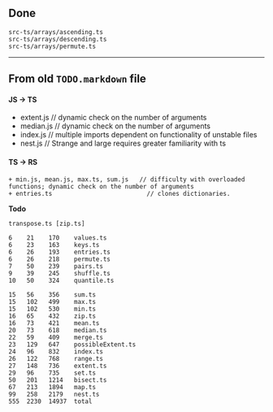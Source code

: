

## Done

    src-ts/arrays/ascending.ts
    src-ts/arrays/descending.ts
    src-ts/arrays/permute.ts



-----------------------------------------
## From old `TODO.markdown` file

#### JS -> TS

+ extent.js	 // dynamic check on the number of arguments
+ median.js	 // dynamic check on the number of arguments 
+ index.js	 // multiple imports dependent on functionality of unstable files
+ nest.js	   // Strange and large requires greater familiarity with ts


#### TS -> RS 

    + min.js, mean.js, max.ts, sum.js   // difficulty with overloaded functions; dynamic check on the number of arguments
    + entries.ts	                      // clones dictionaries.


**Todo**

    transpose.ts [zip.ts]

    6    21    170    values.ts
    6    23    163    keys.ts
    6    26    193    entries.ts
    6    26    218    permute.ts
    7    50    239    pairs.ts
    9    39    245    shuffle.ts
    10   50    324    quantile.ts

    15   56    356    sum.ts
    15   102   499    max.ts
    15   102   530    min.ts
    16   65    432    zip.ts
    16   73    421    mean.ts
    20   73    618    median.ts
    22   59    409    merge.ts
    23   129   647    possibleExtent.ts
    24   96    832    index.ts
    26   122   768    range.ts
    27   148   736    extent.ts
    29   96    735    set.ts
    50   201   1214   bisect.ts
    67   213   1894   map.ts
    99   258   2179   nest.ts
    555  2230  14937  total

